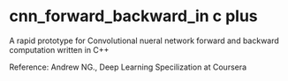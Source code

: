 
# cnn_forward_backward_in c plus

A rapid prototype for Convolutional nueral network forward and backward computation written in C++

Reference: Andrew NG., Deep Learning Specilization at Coursera
